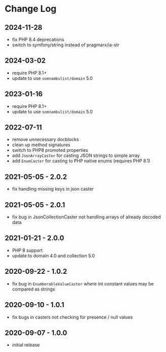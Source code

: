 Change Log
==========

2024-11-28
----------

 * fix PHP 8.4 deprecations
 * switch to symfony/string instead of pragmarx/ia-str

2024-03-02
----------

 * require PHP 8.1+
 * update to use `somnambulist/domain` 5.0

2023-01-16
----------

 * require PHP 8.1+
 * update to use `somnambulist/domain` 5.0

2022-07-11
----------

 * remove unnecessary docblocks
 * clean up method signatures
 * switch to PHP8 promoted properties
 * add `JsonArrayCaster` for casting JSON strings to simple array
 * add `EnumCaster` for casting to PHP native enums (requires PHP 8.1)

2021-05-05 - 2.0.2
------------------

 * fix handling missing keys in json caster

2021-05-05 - 2.0.1
------------------

 * fix bug in JsonCollectionCaster not handling arrays of already decoded data 

2021-01-21 - 2.0.0
------------------

 * PHP 8 support
 * update to domain 4.0 and collection 5.0

2020-09-22 - 1.0.2
------------------

 * fix bug in `EnumberableValueCaster` where int constant values may be compared as strings

2020-09-10 - 1.0.1
------------------

 * fix bugs in casters not checking for presence / null values

2020-09-07 - 1.0.0
------------------

 * initial release
